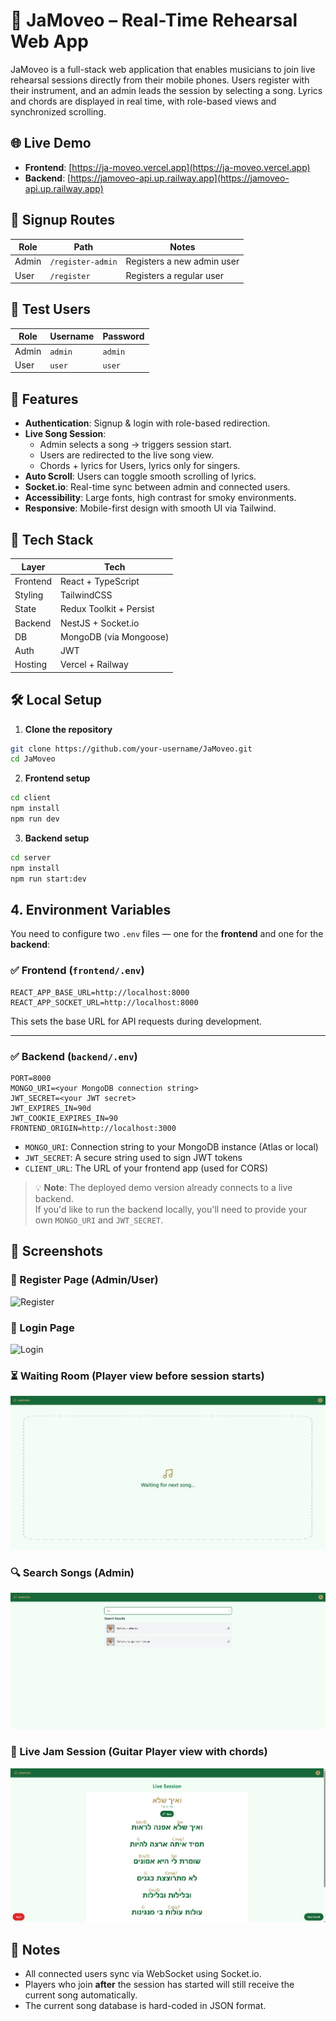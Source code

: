 # 🎸 JaMoveo – Real-Time Rehearsal Web App

JaMoveo is a full-stack web application that enables musicians to join live rehearsal sessions directly from their mobile phones. Users register with their instrument, and an admin leads the session by selecting a song. Lyrics and chords are displayed in real time, with role-based views and synchronized scrolling.

## 🌐 Live Demo

- **Frontend**: [https://ja-moveo.vercel.app](https://ja-moveo.vercel.app)
- **Backend**: [https://jamoveo-api.up.railway.app](https://jamoveo-api.up.railway.app)

## 🚪 Signup Routes

| Role  | Path              | Notes                      |
| ----- | ----------------- | -------------------------- |
| Admin | `/register-admin` | Registers a new admin user |
| User  | `/register`       | Registers a regular user   |

## 👤 Test Users

| Role  | Username | Password |
| ----- | -------- | -------- |
| Admin | `admin`  | `admin`  |
| User  | `user`   | `user`   |

## 🧠 Features

- **Authentication**: Signup & login with role-based redirection.
- **Live Song Session**:
  - Admin selects a song → triggers session start.
  - Users are redirected to the live song view.
  - Chords + lyrics for Users, lyrics only for singers.
- **Auto Scroll**: Users can toggle smooth scrolling of lyrics.
- **Socket.io**: Real-time sync between admin and connected users.
- **Accessibility**: Large fonts, high contrast for smoky environments.
- **Responsive**: Mobile-first design with smooth UI via Tailwind.

## 🧪 Tech Stack

| Layer    | Tech                    |
| -------- | ----------------------- |
| Frontend | React + TypeScript      |
| Styling  | TailwindCSS             |
| State    | Redux Toolkit + Persist |
| Backend  | NestJS + Socket.io      |
| DB       | MongoDB (via Mongoose)  |
| Auth     | JWT                     |
| Hosting  | Vercel + Railway        |

## 🛠️ Local Setup

1. **Clone the repository**

```bash
git clone https://github.com/your-username/JaMoveo.git
cd JaMoveo
```

2. **Frontend setup**

```bash
cd client
npm install
npm run dev
```

3. **Backend setup**

```bash
cd server
npm install
npm run start:dev
```

## 4. **Environment Variables**

You need to configure two `.env` files — one for the **frontend** and one for the **backend**:

### ✅ Frontend (`frontend/.env`)

```env
REACT_APP_BASE_URL=http://localhost:8000
REACT_APP_SOCKET_URL=http://localhost:8000
```

This sets the base URL for API requests during development.

---

### ✅ Backend (`backend/.env`)

```env
PORT=8000
MONGO_URI=<your MongoDB connection string>
JWT_SECRET=<your JWT secret>
JWT_EXPIRES_IN=90d
JWT_COOKIE_EXPIRES_IN=90
FRONTEND_ORIGIN=http://localhost:3000
```

- `MONGO_URI`: Connection string to your MongoDB instance (Atlas or local)
- `JWT_SECRET`: A secure string used to sign JWT tokens
- `CLIENT_URL`: The URL of your frontend app (used for CORS)

> 💡 **Note**: The deployed demo version already connects to a live backend.  
> If you'd like to run the backend locally, you'll need to provide your own `MONGO_URI` and `JWT_SECRET`.

## 📸 Screenshots

### 🔐 Register Page (Admin/User)

![Register](./screenshots/register.png)

### 🔑 Login Page

![Login](./screenshots/login.png)

### ⏳ Waiting Room (Player view before session starts)

![Waiting room](./screenshots/waiting-room.png)

### 🔍 Search Songs (Admin)

![Search songs](./screenshots/search-songs.png)

### 🎼 Live Jam Session (Guitar Player view with chords)

![Live jam](./screenshots/live-jam.png)

## 📎 Notes

- All connected users sync via WebSocket using Socket.io.
- Players who join **after** the session has started will still receive the current song automatically.
- The current song database is hard-coded in JSON format.
